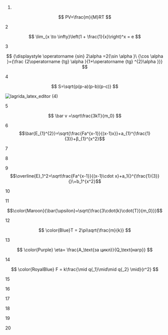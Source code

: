 1. 
$$ PV=\frac{m}{M}RT $$



2

$$ \lim_{x \to \infty}\left(1 + \frac{1}{x}\right)^x = e $$



3


$$  {\displaystyle \operatorname {sin} 2\alpha =2{\sin \alpha }\ {\cos \alpha }={\frac {2\operatorname {tg} \alpha }{1+\operatorname {tg} ^{2}\alpha }}} $$





4

$$ S=\sqrt{p(p-a)(p-b)(p-c)} $$

![lagrida_latex_editor (4)](https://user-images.githubusercontent.com/114472390/200511004-96e9114e-c1cc-4584-8c5a-1b60ef8027d6.png)



5 

$$ \bar v =\sqrt\frac{3kT}{m_0} $$




6 $$\bar{E_{1}^{2}}=\sqrt{\frac{Fa^{x-1}}{(x-1)x}}+a_{1}^{\frac{1}{3}}+β_{1}^{x^2}$$




7





8



9
$$\overline{E}_1^2=\sqrt\frac{Fa^{x-1}}{(x-1)\cdot x}+a_1{}^{\frac{1}{3}}{}\+b_1^{x^2}$$



10




11 

$$\color{Maroon}{\bar{\upsilon}=\sqrt{\frac{3\cdot{k}\cdot{T}}{m_0}}}$$



12 

$$ \color{Blue}T = 2\pi\sqrt{\frac{m}{k}} $$


13 

$$ \color{Purple} \eta= \frac{A_\text{за цикл}}{Q_\text{нагр}} $$



14 

$$ \color{RoyalBlue} F = k\frac{\mid q{_1}\mid\mid q{_2} \mid}{r^2} $$



15




16





17




18





19




20
